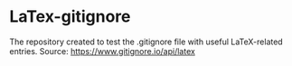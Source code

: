 # LaTex-gitignore

The repository created to test the .gitignore file with useful LaTeX-related entries.
Source: https://www.gitignore.io/api/latex
